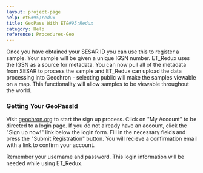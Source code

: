 ```yaml
---
layout: project-page
help: et&#95;redux
title: GeoPass With ET&#95;Redux
category: Help
reference: Procedures-Geo
---
```



Once you have obtained your SESAR ID you can use this to register a sample. Your sample will be given a unique IGSN number. ET_Redux uses the IGSN as a source for metadata. You can now pull all of the metadata from SESAR to process the sample and ET_Redux can upload the data processing into Geochron - selecting public will make the samples viewable on a map. This functionality will allow samples to be viewable throughout the world.

### Getting Your GeoPassId

Visit <a href="http://www.geochron.org/" target="_blank">geochron.org</a> to start the sign up process. Click on "My Account" to be directed to a login page. If you do not already have an account, click the "Sign up now!" link below the login form. Fill in the necessary fields and press the "Submit Registration" button. You will recieve a confirmation email with a link to confirm your account.

Remember your username and password. This login information will be needed while using ET_Redux.
